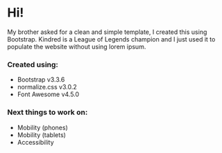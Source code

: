 # Hi!

My brother asked for a clean and simple template, I created this using Bootstrap. Kindred is a League of Legends champion and I just used it to populate the website without using lorem ipsum.

### Created using:
- Bootstrap v3.3.6
- normalize.css v3.0.2
- Font Awesome v4.5.0

### Next things to work on:
- Mobility (phones)
- Mobility (tablets)
- Accessibility
